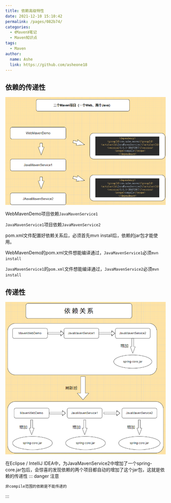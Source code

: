 ```yaml
---
title: 依赖高级特性
date: 2021-12-10 15:10:42
permalink: /pages/082b74/
categories:
  - 《Maven》笔记
  - Maven知识点
tags:
  - Maven
author:
  name: Ashe
  link: https://github.com/asheone18
---
```

## 依赖的传递性

![](../../.vuepress.public/maven/../../.vuepress/public/maven/maven20.png)

WebMavenDemo项目依赖`JavaMavenService1` 

`JavaMavenService1`项目依赖`JavaMavenService2`

pom.xml文件配置好依赖关系后，必须首先mvn install后，依赖的jar包才能使用。

WebMavenDemo的pom.xml文件想能编译通过，`JavaMavenService1`必须`mvn install`

`JavaMavenService1`的`pom.xml`文件想能编译通过，`JavaMavenService2`必须`mvn install`

## 传递性

![](../../.vuepress/public/maven/maven30.png)

在Eclipse / IntelliJ IDEA中，为JavaMavenService2中增加了一个spring-core.jar包后，会惊喜的发现依赖的两个项目都自动的增加了这个jar包，这就是依赖的传递性
::: danger 注意
```java
非compile范围的依赖是不能传递的
```
:::
